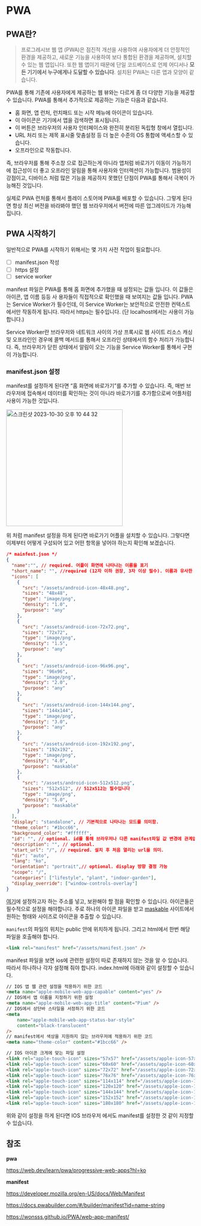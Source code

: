 # PWA

## PWA란?

> 프로그레시브 웹 앱 (PWA)은 점진적 개선을 사용하여 사용자에게 더 안정적인 환경을 제공하고, 새로운 기능을 사용하여 보다 통합된 환경을 제공하며, 설치할 수 있는 웹 앱입니다. 또한 웹 앱이기 때문에 단일 코드베이스로 언제 어디서나 **모든 기기에서 누구에게나 도달할 수 있습니다**. 설치된 PWA는 다른 앱과 모양이 같습니다.
> 

PWA를 통해 기존에 사용자에게 제공하는 웹 뷰와는 다르게 좀 더 다양한 기능을 제공할 수 있습니다. PWA를 통해서 추가적으로 제공하는 기능은 다음과 같습니다.

- 홈 화면, 앱 런처, 런치패드 또는 시작 메뉴에 아이콘이 있습니다.
- 이 아이콘은 기기에서 앱을 검색하면 표시됩니다.
- 이 버튼은 브라우저의 사용자 인터페이스와 완전히 분리된 독립형 창에서 열립니다.
- URL 처리 또는 제목 표시줄 맞춤설정 등 더 높은 수준의 OS 통합에 액세스할 수 있습니다.
- 오프라인으로 작동합니다.

 즉, 브라우저를 통해 주소창 으로 접근하는게 아니라 앱처럼 바로가기 이동이 가능하기에 접근성이 더 좋고 오프라인 알림을 통해 사용자와 인터렉션이 가능합니다. 범용성이 강점이고, 디바이스 처럼 많은 기능을 제공하지 못했던 단점이 PWA를 통해서 극복이 가능해진 것입니다. 

실제로 PWA 런처를 통해서 플레이 스토어에 PWA를 배포할 수 있습니다. 그렇게 된다면 항상 최신 버전을 바라봐야 했던 웹 브라우저에서 버전에 따른 업그레이드가 가능해집니다.

## PWA 시작하기

일반적으로 PWA를 시작하기 위해서는 몇 가지 사전 작업이 필요합니다.

- [ ]  manifest.json 작성
- [ ]  https 설정
- [ ]  service worker

manifest 파일은 PWA를  통해 홈 화면에 추가했을 때 설정되는 값들 입니다. 이 값들은 아이콘, 앱 이름 등등 사 용자들이 직접적으로 확인했을 때 보여지는 값들 입니다. PWA는 Service Worker가 필수인데, 이 Service Worker는 보안적으로 안전한 컨텍스트에서만 작동하게 됩니다. 따라서 https는 필수입니다. (단 localhost에서는 사용이 가능합니다.)

Service Worker란 브라우저와 네트워크 사이의 가상 프록시로 웹 사이트 리소스 캐싱 및 오프라인인 경우에 콜백 메서드를 통해서 오프라인 상태에서의 함수 처리가 가능합니다. 즉, 브라우저가 닫힌 상태에서 알림이 오는 기능을 Service Worker를 통해서 구현이 가능합니다. 

### manifest.json 설정

manifest를 설정하게 된다면 “홈 화면에 바로가기”를 추가할 수 있습니다. 즉, 매번 브라우저에 접속해서 데이터를 확인하는 것이 아니라 바로가기를 추가함으로써 어플처럼 사용이 가능한 것입니다. 

<img width="311" alt="스크린샷 2023-10-30 오후 10 44 32" src="https://github.com/pium-official/pium-official.github.io/assets/50974359/4801a4fb-dd08-49bd-b331-bc08ea08c3f0">

위 처럼 manifest 설정을 하게 된다면 바로가기 어플을 설치할 수 있습니다. 그렇다면 이제부터 어떻게 구성되어 있고 어떤 항목을 넣어야 하는지 확인해 보겠습니다.

```json
/* mainfest.json */
{
  "name":"", // required. 어플이 화면에 나타나는 이름을 표기
  "short_name": "", //required (12자 이하 권장, 3자 이상 필수). 이름과 유사한 기능을 하지만 응용프로그램이 일반 이름을 표시할 수 문자 공간이 부족할 때 사용.
  "icons": [
    {
      "src": "/assets/android-icon-48x48.png",
      "sizes": "48x48",
      "type": "image/png",
      "density": "1.0",
      "purpose": "any"
    },
    {
      "src": "/assets/android-icon-72x72.png",
      "sizes": "72x72",
      "type": "image/png",
      "density": "1.5",
      "purpose": "any"
    },
    {
      "src": "/assets/android-icon-96x96.png",
      "sizes": "96x96",
      "type": "image/png",
      "density": "2.0",
      "purpose": "any"
    },
    {
      "src": "/assets/android-icon-144x144.png",
      "sizes": "144x144",
      "type": "image/png",
      "density": "3.0",
      "purpose": "any"
    },
    {
      "src": "/assets/android-icon-192x192.png",
      "sizes": "192x192",
      "type": "image/png",
      "density": "4.0",
      "purpose": "maskable"
    },
    {
      "src": "/assets/android-icon-512x512.png",
      "sizes": "512x512", // 512x512는 필수입니다
      "type": "image/png",
      "density": "5.0",
      "purpose": "maskable"
    }
  ],
  "display": "standalone", // 기본적으로 나타나는 모드를 의미함.
  "theme_color": "#1bcc66",
  "background_color": "#ffffff",
  "id": "", // optional. id를 통해 브라우저나 다른 manifest파일 값 변경에 관계없이 특정 설치를 할 때 앱 id를 사용
  "description": "", // optional. 
  "start_url": "/", // required. 설치 후 처음 열리는 url을 의미.
  "dir": "auto",
  "lang": "ko",
  "orientation": "portrait",// optional. display 방향 결정 가능
  "scope": "/",
  "categories": ["lifestyle", "plant", "indoor-garden"],
  "display_override": ["window-controls-overlay"]
}
```

[여기](https://www.pwabuilder.com/)에 설정하고자 하는 주소를 넣고, 보완해야 할 점을 확인할 수 있습니다. 아이콘들은 필수적으로 설정을 해야합니다. 주로 하나의 아이콘 파일을 받고 [maskable](https://maskable.app/) 사이트에서 원하는 형태와 사이즈로 아이콘을 추출할 수 있습니다. 

`manifest`의 파일의 위치는 public 안에 위치하게 됩니다. 그리고 html에서 한번 해당 파일을 호출해야 합니다.

```html
<link rel="manifest" href="/assets/manifest.json" />
```

manifest 파일을 보면 ios에 관련한 설정이 따로 존재하지 않는 것을 알 수 있습니다. 따라서 하나하나 각자 설정해 줘야 합니다. index.html에 아래와 같이 설정할 수 있습니다.

```html
// IOS 앱 웹 관련 설정을 적용하기 위한 코드 
<meta name="apple-mobile-web-app-capable" content="yes" />
// IOS에서 앱 이름을 지정하기 위한 설정
<meta name="apple-mobile-web-app-title" content="Pium" />
// IOS에서 상단바 스타일을 서정하기 위한 코드
<meta
    name="apple-mobile-web-app-status-bar-style"
    content="black-translucent"
/>
// manifest에서 색상을 지원하지 않는 브라우저에 적용하기 위한 코드
<meta name="theme-color" content="#1bcc66" />

// IOS 아이콘 크게에 맞는 파일 설정
<link rel="apple-touch-icon" sizes="57x57" href="/assets/apple-icon-57x57.png" />
<link rel="apple-touch-icon" sizes="60x60" href="/assets/apple-icon-60x60.png" />
<link rel="apple-touch-icon" sizes="72x72" href="/assets/apple-icon-72x72.png" />
<link rel="apple-touch-icon" sizes="76x76" href="/assets/apple-icon-76x76.png" />
<link rel="apple-touch-icon" sizes="114x114" href="/assets/apple-icon-114x114.png" />
<link rel="apple-touch-icon" sizes="120x120" href="/assets/apple-icon-120x120.png" />
<link rel="apple-touch-icon" sizes="144x144" href="/assets/apple-icon-144x144.png" />
<link rel="apple-touch-icon" sizes="152x152" href="/assets/apple-icon-152x152.png" />
<link rel="apple-touch-icon" sizes="180x180" href="/assets/apple-icon-180x180.png" />
```

위와 같이 설정을 하게 된다면 IOS 브라우저 에서도 manifest를 설정한 것 같이 지정할 수 있습니다.

## 참조

**pwa**

https://web.dev/learn/pwa/progressive-web-apps?hl=ko

**manifest**

https://developer.mozilla.org/en-US/docs/Web/Manifest

https://docs.pwabuilder.com/#/builder/manifest?id=name-string

https://wonsss.github.io/PWA/web-app-manifest/
